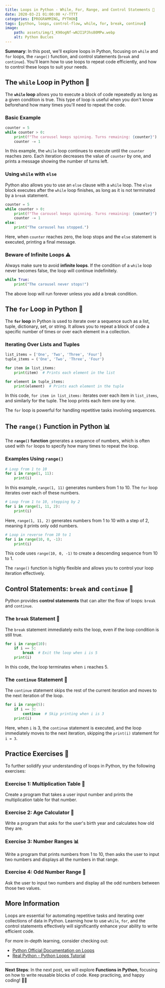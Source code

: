 ```yaml
---
title: Loops in Python - While, For, Range, and Control Statements 🔄
date: 2020-03-21 01:00:00 +/-TTTT
categories: [PROGRAMMING, PYTHON]
tags: [python, loops, control-flow, while, for, break, continue]
image:
    path: assets/img/1_K90ogNf-wNJI1PJhs80MPw.webp
    alt: Python Bucles
---
```


**Summary**: In this post, we'll explore loops in Python, focusing on `while` and `for` loops, the `range()` function, and control statements (`break` and `continue`). You'll learn how to use loops to repeat code efficiently, and how to control these loops to suit your needs.

## The `while` Loop in Python 🎠

The **`while` loop** allows you to execute a block of code repeatedly as long as a given condition is true. This type of loop is useful when you don't know beforehand how many times you'll need to repeat the code.

### Basic Example

```python
counter = 5
while counter > 0:
    print(f"The carousel keeps spinning. Turns remaining: {counter}")
    counter -= 1
```

In this example, the `while` loop continues to execute until the `counter` reaches zero. Each iteration decreases the value of `counter` by one, and prints a message showing the number of turns left.

### Using `while` with `else`

Python also allows you to use an `else` clause with a `while` loop. The `else` block executes after the `while` loop finishes, as long as it is not terminated by a `break` statement.

```python
counter = 5
while counter > 0:
    print(f"The carousel keeps spinning. Turns remaining: {counter}")
    counter -= 1
else:
    print("The carousel has stopped.")
```

Here, when `counter` reaches zero, the loop stops and the `else` statement is executed, printing a final message.

### Beware of Infinite Loops ⚠️

Always make sure to avoid **infinite loops**. If the condition of a `while` loop never becomes false, the loop will continue indefinitely.

```python
while True:
    print("The carousel never stops!")
```

The above loop will run forever unless you add a break condition.

## The `for` Loop in Python 📜

The **`for` loop** in Python is used to iterate over a sequence such as a list, tuple, dictionary, set, or string. It allows you to repeat a block of code a specific number of times or over each element in a collection.

### Iterating Over Lists and Tuples

```python
list_items = ['One', 'Two', 'Three', 'Four']
tuple_items = ('One', 'Two', 'Three', 'Four')

for item in list_items:
    print(item)  # Prints each element in the list

for element in tuple_items:
    print(element)  # Prints each element in the tuple
```

In this code, `for item in list_items:` iterates over each item in `list_items`, and similarly for the tuple. The loop prints each item one by one.

The `for` loop is powerful for handling repetitive tasks involving sequences.

## The `range()` Function in Python 📊

The **`range()` function** generates a sequence of numbers, which is often used with `for` loops to specify how many times to repeat the loop.

### Examples Using `range()`

```python
# Loop from 1 to 10
for i in range(1, 11):
    print(i)
```

In this example, `range(1, 11)` generates numbers from 1 to 10. The `for` loop iterates over each of these numbers.

```python
# Loop from 1 to 10, stepping by 2
for i in range(1, 11, 2):
    print(i)
```

Here, `range(1, 11, 2)` generates numbers from 1 to 10 with a step of 2, meaning it prints only odd numbers.

```python
# Loop in reverse from 10 to 1
for i in range(10, 0, -1):
    print(i)
```

This code uses `range(10, 0, -1)` to create a descending sequence from 10 to 1.

The `range()` function is highly flexible and allows you to control your loop iteration effectively.

## Control Statements: `break` and `continue` 🚦

Python provides **control statements** that can alter the flow of loops: `break` and `continue`.

### The `break` Statement 🛑

The `break` statement immediately exits the loop, even if the loop condition is still true.

```python
for i in range(10):
    if i == 5:
        break  # Exit the loop when i is 5
    print(i)
```

In this code, the loop terminates when `i` reaches 5.

### The `continue` Statement 🔂

The `continue` statement skips the rest of the current iteration and moves to the next iteration of the loop.

```python
for i in range(5):
    if i == 3:
        continue  # Skip printing when i is 3
    print(i)
```

Here, when `i` is 3, the `continue` statement is executed, and the loop immediately moves to the next iteration, skipping the `print(i)` statement for `i = 3`.

## Practice Exercises 📝

To further solidify your understanding of loops in Python, try the following exercises:

### Exercise 1: Multiplication Table 🧮
Create a program that takes a user input number and prints the multiplication table for that number.

### Exercise 2: Age Calculator 🎂
Write a program that asks for the user's birth year and calculates how old they are.

### Exercise 3: Number Ranges 📊
Write a program that prints numbers from 1 to 10, then asks the user to input two numbers and displays all the numbers in that range.

### Exercise 4: Odd Number Range 👥
Ask the user to input two numbers and display all the odd numbers between those two values.

## More Information

Loops are essential for automating repetitive tasks and iterating over collections of data in Python. Learning how to use `while`, `for`, and the control statements effectively will significantly enhance your ability to write efficient code.

For more in-depth learning, consider checking out:
- [Python Official Documentation on Loops](https://docs.python.org/3/tutorial/controlflow.html#for-statements)
- [Real Python - Python Loops Tutorial](https://realpython.com/python-loops-iterators/)

---

**Next Steps**: In the next post, we will explore **Functions in Python**, focusing on how to write reusable blocks of code. Keep practicing, and happy coding! 🐍🚀